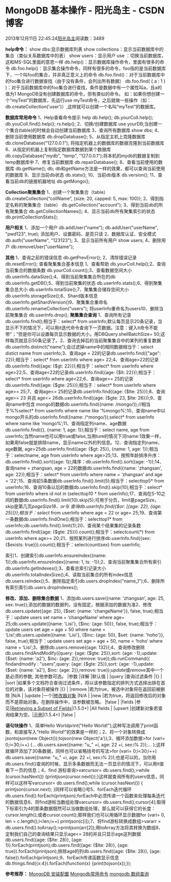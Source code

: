 
# MongoDB 基本操作 - 阳光岛主 - CSDN博客

2013年12月11日 22:45:24[阳光岛主](https://me.csdn.net/sunboy_2050)阅读数：3489


**help命令：**
show dbs:显示数据库列表
show collections：显示当前数据库中的集合（类似关系数据库中的表）
show users：显示用户
use <db name>：切换当前数据库，这和MS-SQL里面的意思一样
db.help()：显示数据库操作命令，里面有很多的命令
db.foo.help()：显示集合操作命令，同样有很多的命令，foo指的是当前数据库下，一个叫foo的集合，并非真正意义上的命令
db.foo.find()：对于当前数据库中的foo集合进行数据查找（由于没有条件，会列出所有数据）
db.foo.find( { a : 1 } )：对于当前数据库中的foo集合进行查找，条件是数据中有一个属性叫a，且a的值为1
MongoDB没有创建数据库的命令，但有类似的命令。
如：如果你想创建一个“myTest”的数据库，先运行use myTest命令，之后就做一些操作（如：db.createCollection('user')）,这样就可以创建一个名叫“myTest”的数据库。

**数据库常用命令**
1、Help查看命令提示
help
db.help();
db.yourColl.help();
db.youColl.find().help();
rs.help();
2、切换/创建数据库
use yourDB;当创建一个集合(table)的时候会自动创建当前数据库
3、查询所有数据库
show dbs;
4、删除当前使用数据库
db.dropDatabase();
5、从指定主机上克隆数据库
db.cloneDatabase(“127.0.0.1”); 将指定机器上的数据库的数据克隆到当前数据库
6、从指定的机器上复制指定数据库数据到某个数据库
db.copyDatabase("mydb", "temp", "127.0.0.1");将本机的mydb的数据复制到temp数据库中
7、修复当前数据库
db.repairDatabase();
8、查看当前使用的数据库
db.getName();
db; db和getName方法是一样的效果，都可以查询当前使用的数据库
9、显示当前db状态
db.stats();
10、当前db版本
db.version();
11、查看当前db的链接机器地址
db.getMongo();

**Collection聚集集合**
1、创建一个聚集集合（table）
db.createCollection(“collName”, {size: 20, capped: 5, max: 100});
2、得到指定名称的聚集集合（table）
db.getCollection("account");
3、得到当前db的所有聚集集合
db.getCollectionNames();
4、显示当前db所有聚集索引的状态
db.printCollectionStats();

**用户相关**
1、添加一个用户
db.addUser("name");
db.addUser("userName", "pwd123", true); 添加用户、设置密码、是否只读
2、数据库认证、安全模式
db.auth("userName", "123123");
3、显示当前所有用户
show users;
4、删除用户
db.removeUser("userName");

**其他**
1、查询之前的错误信息
db.getPrevError();
2、清除错误记录
db.resetError();
查看聚集集合基本信息
1、查看帮助  db.yourColl.help();2、查询当前集合的数据条数  db.yourColl.count();3、查看数据空间大小 db.userInfo.dataSize();4、得到当前聚集集合所在的db db.userInfo.getDB();5、得到当前聚集的状态 db.userInfo.stats();6、得到聚集集合总大小 db.userInfo.totalSize();7、聚集集合储存空间大小 db.userInfo.storageSize();8、Shard版本信息  db.userInfo.getShardVersion()9、聚集集合重命名 db.userInfo.renameCollection("users"); 将userInfo重命名为users10、删除当前聚集集合 db.userInfo.drop();
**聚集集合查询**
1、查询所有记录db.userInfo.find();相当于：select* from userInfo;默认每页显示20条记录，当显示不下的情况下，可以用it迭代命令查询下一页数据。注意：键入it命令不能带“；”但是你可以设置每页显示数据的大小，用DBQuery.shellBatchSize= 50;这样每页就显示50条记录了。2、查询去掉后的当前聚集集合中的某列的重复数据db.userInfo.distinct("name");会过滤掉name中的相同数据相当于：select distict name from userInfo;3、查询age = 22的记录db.userInfo.find({"age": 22});相当于：select* from userInfo where age= 22;4、查询age>22的记录db.userInfo.find({age: {$gt: 22}});相当于：select* from userInfo where age>22;5、查询age<22的记录db.userInfo.find({age: {$lt: 22}});相当于：select* from userInfo where age<22;6、查询age>= 25的记录db.userInfo.find({age: {$gte: 25}});相当于：select* from userInfo where age>= 25;7、查询age<= 25的记录db.userInfo.find({age: {$lte: 25}});8、查询age>= 23 并且 age<= 26db.userInfo.find({age: {$gte: 23, $lte: 26}});9、查询name中包含 mongo的数据db.userInfo.find({name: /mongo/});//相当于%%select* from userInfo where name like ‘%mongo%’;10、查询name中以mongo开头的db.userInfo.find({name: /^mongo/});select* from userInfo where name like ‘mongo%’;11、查询指定列name、age数据db.userInfo.find({}, {name: 1, age: 1});相当于：select name, age from userInfo;当然name也可以用true或false,当用ture的情况下河name:1效果一样，如果用false就是排除name，显示name以外的列信息。12、查询指定列name、age数据, age>25db.userInfo.find({age: {$gt: 25}}, {name: 1, age: 1});相当于：selectname, age from userInfo where age>25;13、按照年龄排序升序：db.userInfo.find().sort({age: 1});降序：db.userInfo.find().sort({age: -1});14、查询name = zhangsan, age = 22的数据db.userInfo.find({name: 'zhangsan', age: 22});相当于：select* from userInfo where name = ‘zhangsan’ and age = ‘22’;15、查询前5条数据db.userInfo.find().limit(5);相当于：selecttop5* from userInfo;16、查询10条以后的数据db.userInfo.find().skip(10);相当于：select* from userInfo where id not in (selecttop10 * from userInfo);17、查询在5-10之间的数据db.userInfo.find().limit(10).skip(5);可用于分页，limit是pageSize，skip是第几页*pageSize18、or与 查询db.userInfo.find({$or: [{age: 22}, {age: 25}]});相当于：select* from userInfo where age = 22 or age= 25;19、查询第一条数据db.userInfo.findOne();相当于：selecttop1* from userInfo;db.userInfo.find().limit(1);20、查询某个结果集的记录条数db.userInfo.find({age: {$gte: 25}}).count();相当于：selectcount(*) from userInfo where age>= 20;21、按照某列进行排序db.userInfo.find({sex: {$exists: true}}).count();相当于：selectcount(sex) from userInfo;

索引1、创建索引db.userInfo.ensureIndex({name: 1});db.userInfo.ensureIndex({name: 1, ts: -1});2、查询当前聚集集合所有索引db.userInfo.getIndexes();3、查看总索引记录大小db.userInfo.totalIndexSize();4、读取当前集合的所有index信息db.users.reIndex();5、删除指定索引db.users.dropIndex("name_1");6、删除所有索引索引db.users.dropIndexes();

**修改、添加、删除集合数据**
1、添加db.users.save({name: ‘zhangsan’, age: 25, sex: true});添加的数据的数据列，没有固定，根据添加的数据为准2、修改db.users.update({age: 25}, {$set: {name: 'changeName'}}, false, true);相当于：update users set name = ‘changeName’ where age= 25;db.users.update({name: 'Lisi'}, {$inc: {age: 50}}, false, true);相当于：update users set age = age + 50 where name = ‘Lisi’;db.users.update({name: 'Lisi'}, {$inc: {age: 50}, $set: {name: 'hoho'}}, false, true);相当于：update users set age = age + 50, name = ‘hoho’ where name = ‘Lisi’;3、删除db.users.remove({age: 132});4、查询修改删除db.users.findAndModify({query: {age: {$gte: 25}},sort: {age: -1},update: {$set: {name: 'a2'}, $inc: {age: 2}},remove: true});db.runCommand({ findandmodify : "users",query: {age: {$gte: 25}},sort: {age: -1},update: {$set: {name: 'a2'}, $inc: {age: 2}},remove: true});*update*或*remove*其中一个是必须的参数; 其他参数可选。
|参数
|详解
|默认值
|
|query
|查询过滤条件
|{}
|
|sort
|如果多个文档符合查询过滤条件，将以该参数指定的排列方式选择出排在首位的对象，该对象将被操作
|{}
|
|remove
|若为true，被选中对象将在返回前被删除
|N/A
|
|update
|一个|[修改器对象](http://www.mongodb.org/display/DOCS/Updating)
|N/A
|
|new
|若为true，将返回修改后的对象而不是原始对象。在删除操作中，该参数被忽略。
|false
|
|fields
|参见|[Retrieving a Subset of Fields](http://www.mongodb.org/display/DOCS/Retrieving+a+Subset+of+Fields)|(1.5.0+)
|All fields
|
|upsert
|创建新对象若查询结果为空。|[示例](http://github.com/mongodb/mongo/blob/master/jstests/find_and_modify4.js)|(1.5.4+)
|false
|


**语句块操作**
1、简单Hello Worldprint("Hello World!");这种写法调用了print函数，和直接写入"Hello World!"的效果是一样的；2、将一个对象转换成jsontojson(new Object());tojson(new Object('a'));3、循环添加数据>for (vari= 0;i<30;i++) {... db.users.save({name: "u_" +i, age: 22 +i, sex:i% 2});... };这样就循环添加了30条数据，同样也可以省略括号的写法>for (vari= 0;i<30;i++) db.users.save({name: "u_" +i, age: 22 +i, sex:i% 2});也是可以的，当你用db.users.find()查询的时候，显示多条数据而无法一页显示的情况下，可以用it查看下一页的信息；4、find 游标查询>varcursor= db.users.find();>while (cursor.hasNext()) {printjson(cursor.next());}这样就查询所有的users信息，同样可以这样写varcursor= db.users.find();while (cursor.hasNext()) { printjson(cursor.next); }同样可以省略{}号5、forEach迭代循环db.users.find().forEach(printjson);forEach中必须传递一个函数来处理每条迭代的数据信息6、将find游标当数组处理varcursor= db.users.find();cursor[4];取得下标索引为4的那条数据既然可以当做数组处理，那么就可以获得它的长度：cursor.length();或者cursor.count();那样我们也可以用循环显示数据for (vari= 0, len = c.length();i<len;i++) printjson(c[i]);7、将find游标转换成数组>vararr = db.users.find().toArray();>printjson(arr[2]);用toArray方法将其转换为数组8、定制我们自己的查询结果只显示age<= 28的并且只显示age这列数据db.users.find({age: {$lte: 28}}, {age: 1}).forEach(printjson);db.users.find({age: {$lte: 28}}, {age: true}).forEach(printjson);排除age的列db.users.find({age: {$lte: 28}}, {age: false}).forEach(printjson);9、forEach传递函数显示信息db.things.find({x:4}).forEach(function(x) {print(tojson(x));});


**参考推荐：**
[MongoDB 安装配置](http://blog.csdn.net/ithomer/article/details/8555545)
[Mongodb常用命令](http://blog.csdn.net/ithomer/article/details/17111943)
[mongodb 数组查询](http://blog.csdn.net/ithomer/article/details/17137901)



